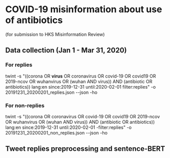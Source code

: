 # COVID-19 misinformation about use of antibiotics
(for submission to HKS Misinformation Review)

## Data collection (Jan 1 - Mar 31, 2020)
### For replies
twint -s "((corona OR **virus** OR coronavirus OR covid-19 OR covid19 OR 2019-ncov OR wuhanvirus OR (wuhan AND virus)) AND (antibiotic OR antibiotics)) lang:en since:2019-12-31 until:2020-02-01 filter:replies" -o 20191231_20200201_replies.json --json -ho
### For non-replies
twint -s "((corona OR coronavirus OR covid-19 OR covid19 OR 2019-ncov OR wuhanvirus OR (wuhan AND virus)) AND (antibiotic OR antibiotics)) lang:en since:2019-12-31 until:2020-02-01 -filter:replies" -o 20191231_20200201_non_replies.json --json -ho

## Tweet replies preprocessing and sentence-BERT
